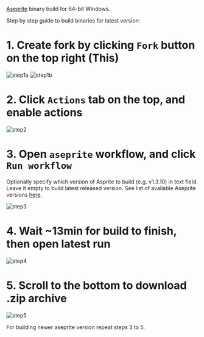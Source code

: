 [Aseprite][] binary build for 64-bit Windows.

Step by step guide to build binaries for latest version:

# 1. Create fork by clicking `Fork` button on the top right (This)

![step1a](images/step1a.png)
![step1b](images/step1b.png)

# 2. Click `Actions` tab on the top, and enable actions

![step2](images/step2.png)

# 3. Open `aseprite` workflow, and click `Run workflow`

Optionally specify which version of Asprite to build (e.g. v1.3.10) in text field.
Leave it empty to build latest released version.
See list of available Aseprite versions [here][versions].

![step3](images/step3.png)

# 4. Wait ~13min for build to finish, then open latest run

![step4](images/step4.png)

# 5. Scroll to the bottom to download .zip archive

![step5](images/step5.png)

For building newer aseprite version repeat steps 3 to 5.

[Aseprite]: https://github.com/aseprite/aseprite
[versions]: https://github.com/aseprite/aseprite/tags
